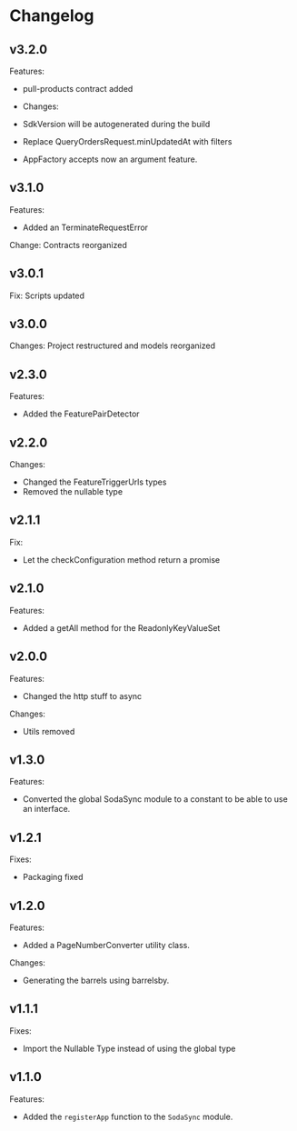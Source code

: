 # Changelog

## v3.2.0

Features:
- pull-products contract added

- Changes:
- SdkVersion will be autogenerated during the build
- Replace QueryOrdersRequest.minUpdatedAt with filters
- AppFactory accepts now an argument feature.

## v3.1.0
Features:
- Added an TerminateRequestError

Change:
Contracts reorganized

## v3.0.1
Fix:
Scripts updated

## v3.0.0
Changes:
Project restructured and models reorganized

## v2.3.0
Features:
- Added the FeaturePairDetector

## v2.2.0
Changes:
- Changed the FeatureTriggerUrls types
- Removed the nullable type

## v2.1.1
Fix:
- Let the checkConfiguration method return a promise

## v2.1.0
Features:
- Added a getAll method for the ReadonlyKeyValueSet

## v2.0.0
Features:
- Changed the http stuff to async

Changes:
- Utils removed

## v1.3.0
Features:
- Converted the global SodaSync module to a constant to be able to use an interface.

## v1.2.1
Fixes:
- Packaging fixed

## v1.2.0
Features:
- Added a PageNumberConverter utility class.

Changes:
- Generating the barrels using barrelsby.

## v1.1.1
Fixes:
- Import the Nullable Type instead of using the global type

## v1.1.0
Features:
- Added the `registerApp` function to the `SodaSync` module.
